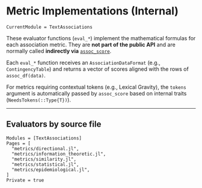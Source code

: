 # Metric Implementations (Internal)

```@meta
CurrentModule = TextAssociations
```

These evaluator functions (`eval_*`) implement the mathematical formulas for each association metric.
They are **not part of the public API** and are normally called **indirectly via**
[`assoc_score`](@ref).

Each `eval_*` function receives an `AssociationDataFormat` (e.g., `ContingencyTable`) and returns
a vector of scores aligned with the rows of `assoc_df(data)`.

For metrics requiring contextual tokens (e.g., Lexical Gravity), the `tokens` argument
is automatically passed by `assoc_score` based on internal traits (`NeedsTokens(::Type{T})`).

---

## Evaluators by source file

```@autodocs
Modules = [TextAssociations]
Pages = [
  "metrics/directional.jl",
  "metrics/information_theoretic.jl",
  "metrics/similarity.jl",
  "metrics/statistical.jl",
  "metrics/epidemiological.jl",
]
Private = true
```
